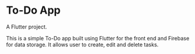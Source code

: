 # To-Do App

A Flutter project.

This is a simple To-Do app built using Flutter for the front end and Firebase for data storage.
It allows user to create, edit and delete tasks.

